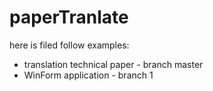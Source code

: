 # paperTranlate
here is filed follow examples:
  - translation technical paper - branch master
  - WinForm application - branch 1
  
